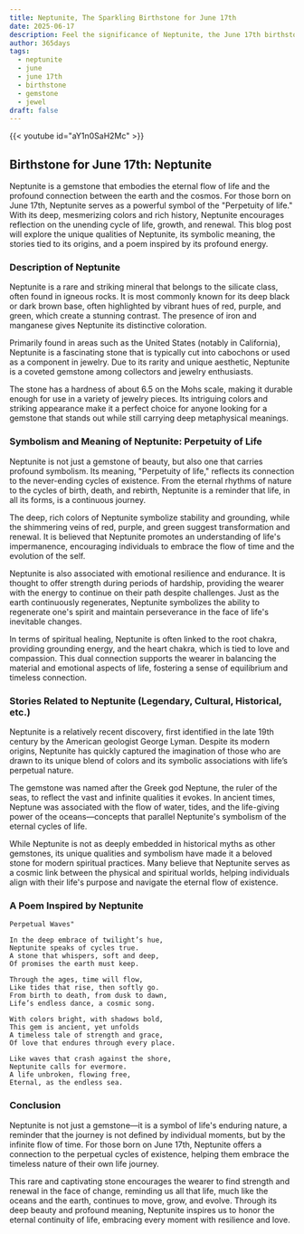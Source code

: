 ```yaml
---
title: Neptunite, The Sparkling Birthstone for June 17th
date: 2025-06-17
description: Feel the significance of Neptunite, the June 17th birthstone symbolizing Perpetuity of life. Let its beauty and meaning brighten your day.
author: 365days
tags:
  - neptunite
  - june
  - june 17th
  - birthstone
  - gemstone
  - jewel
draft: false
---
```


{{< youtube id="aY1n0SaH2Mc" >}}

## Birthstone for June 17th: Neptunite

Neptunite is a gemstone that embodies the eternal flow of life and the profound connection between the earth and the cosmos. For those born on June 17th, Neptunite serves as a powerful symbol of the "Perpetuity of life." With its deep, mesmerizing colors and rich history, Neptunite encourages reflection on the unending cycle of life, growth, and renewal. This blog post will explore the unique qualities of Neptunite, its symbolic meaning, the stories tied to its origins, and a poem inspired by its profound energy.

### Description of Neptunite

Neptunite is a rare and striking mineral that belongs to the silicate class, often found in igneous rocks. It is most commonly known for its deep black or dark brown base, often highlighted by vibrant hues of red, purple, and green, which create a stunning contrast. The presence of iron and manganese gives Neptunite its distinctive coloration.

Primarily found in areas such as the United States (notably in California), Neptunite is a fascinating stone that is typically cut into cabochons or used as a component in jewelry. Due to its rarity and unique aesthetic, Neptunite is a coveted gemstone among collectors and jewelry enthusiasts.

The stone has a hardness of about 6.5 on the Mohs scale, making it durable enough for use in a variety of jewelry pieces. Its intriguing colors and striking appearance make it a perfect choice for anyone looking for a gemstone that stands out while still carrying deep metaphysical meanings.

### Symbolism and Meaning of Neptunite: Perpetuity of Life

Neptunite is not just a gemstone of beauty, but also one that carries profound symbolism. Its meaning, "Perpetuity of life," reflects its connection to the never-ending cycles of existence. From the eternal rhythms of nature to the cycles of birth, death, and rebirth, Neptunite is a reminder that life, in all its forms, is a continuous journey.

The deep, rich colors of Neptunite symbolize stability and grounding, while the shimmering veins of red, purple, and green suggest transformation and renewal. It is believed that Neptunite promotes an understanding of life's impermanence, encouraging individuals to embrace the flow of time and the evolution of the self.

Neptunite is also associated with emotional resilience and endurance. It is thought to offer strength during periods of hardship, providing the wearer with the energy to continue on their path despite challenges. Just as the earth continuously regenerates, Neptunite symbolizes the ability to regenerate one's spirit and maintain perseverance in the face of life's inevitable changes.

In terms of spiritual healing, Neptunite is often linked to the root chakra, providing grounding energy, and the heart chakra, which is tied to love and compassion. This dual connection supports the wearer in balancing the material and emotional aspects of life, fostering a sense of equilibrium and timeless connection.

### Stories Related to Neptunite (Legendary, Cultural, Historical, etc.)

Neptunite is a relatively recent discovery, first identified in the late 19th century by the American geologist George Lyman. Despite its modern origins, Neptunite has quickly captured the imagination of those who are drawn to its unique blend of colors and its symbolic associations with life’s perpetual nature.

The gemstone was named after the Greek god Neptune, the ruler of the seas, to reflect the vast and infinite qualities it evokes. In ancient times, Neptune was associated with the flow of water, tides, and the life-giving power of the oceans—concepts that parallel Neptunite's symbolism of the eternal cycles of life.

While Neptunite is not as deeply embedded in historical myths as other gemstones, its unique qualities and symbolism have made it a beloved stone for modern spiritual practices. Many believe that Neptunite serves as a cosmic link between the physical and spiritual worlds, helping individuals align with their life's purpose and navigate the eternal flow of existence.

### A Poem Inspired by Neptunite

```
Perpetual Waves"

In the deep embrace of twilight’s hue,  
Neptunite speaks of cycles true.  
A stone that whispers, soft and deep,  
Of promises the earth must keep.

Through the ages, time will flow,  
Like tides that rise, then softly go.  
From birth to death, from dusk to dawn,  
Life’s endless dance, a cosmic song.

With colors bright, with shadows bold,  
This gem is ancient, yet unfolds  
A timeless tale of strength and grace,  
Of love that endures through every place.

Like waves that crash against the shore,  
Neptunite calls for evermore.  
A life unbroken, flowing free,  
Eternal, as the endless sea.
```

### Conclusion

Neptunite is not just a gemstone—it is a symbol of life's enduring nature, a reminder that the journey is not defined by individual moments, but by the infinite flow of time. For those born on June 17th, Neptunite offers a connection to the perpetual cycles of existence, helping them embrace the timeless nature of their own life journey.

This rare and captivating stone encourages the wearer to find strength and renewal in the face of change, reminding us all that life, much like the oceans and the earth, continues to move, grow, and evolve. Through its deep beauty and profound meaning, Neptunite inspires us to honor the eternal continuity of life, embracing every moment with resilience and love.